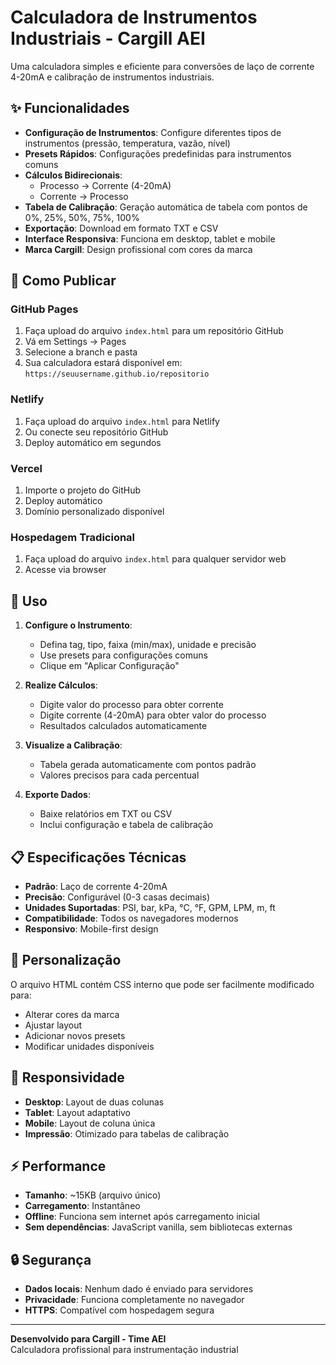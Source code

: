 # Calculadora de Instrumentos Industriais - Cargill AEI

Uma calculadora simples e eficiente para conversões de laço de corrente 4-20mA e calibração de instrumentos industriais.

## ✨ Funcionalidades

- **Configuração de Instrumentos**: Configure diferentes tipos de instrumentos (pressão, temperatura, vazão, nível)
- **Presets Rápidos**: Configurações predefinidas para instrumentos comuns
- **Cálculos Bidirecionais**: 
  - Processo → Corrente (4-20mA)
  - Corrente → Processo
- **Tabela de Calibração**: Geração automática de tabela com pontos de 0%, 25%, 50%, 75%, 100%
- **Exportação**: Download em formato TXT e CSV
- **Interface Responsiva**: Funciona em desktop, tablet e mobile
- **Marca Cargill**: Design profissional com cores da marca

## 🚀 Como Publicar

### GitHub Pages
1. Faça upload do arquivo `index.html` para um repositório GitHub
2. Vá em Settings → Pages
3. Selecione a branch e pasta
4. Sua calculadora estará disponível em: `https://seuusername.github.io/repositorio`

### Netlify
1. Faça upload do arquivo `index.html` para Netlify
2. Ou conecte seu repositório GitHub
3. Deploy automático em segundos

### Vercel
1. Importe o projeto do GitHub
2. Deploy automático
3. Domínio personalizado disponível

### Hospedagem Tradicional
1. Faça upload do arquivo `index.html` para qualquer servidor web
2. Acesse via browser

## 🔧 Uso

1. **Configure o Instrumento**:
   - Defina tag, tipo, faixa (min/max), unidade e precisão
   - Use presets para configurações comuns
   - Clique em "Aplicar Configuração"

2. **Realize Cálculos**:
   - Digite valor do processo para obter corrente
   - Digite corrente (4-20mA) para obter valor do processo
   - Resultados calculados automaticamente

3. **Visualize a Calibração**:
   - Tabela gerada automaticamente com pontos padrão
   - Valores precisos para cada percentual

4. **Exporte Dados**:
   - Baixe relatórios em TXT ou CSV
   - Inclui configuração e tabela de calibração

## 📋 Especificações Técnicas

- **Padrão**: Laço de corrente 4-20mA
- **Precisão**: Configurável (0-3 casas decimais)
- **Unidades Suportadas**: PSI, bar, kPa, °C, °F, GPM, LPM, m, ft
- **Compatibilidade**: Todos os navegadores modernos
- **Responsivo**: Mobile-first design

## 🎨 Personalização

O arquivo HTML contém CSS interno que pode ser facilmente modificado para:
- Alterar cores da marca
- Ajustar layout
- Adicionar novos presets
- Modificar unidades disponíveis

## 📱 Responsividade

- **Desktop**: Layout de duas colunas
- **Tablet**: Layout adaptativo
- **Mobile**: Layout de coluna única
- **Impressão**: Otimizado para tabelas de calibração

## ⚡ Performance

- **Tamanho**: ~15KB (arquivo único)
- **Carregamento**: Instantâneo
- **Offline**: Funciona sem internet após carregamento inicial
- **Sem dependências**: JavaScript vanilla, sem bibliotecas externas

## 🔒 Segurança

- **Dados locais**: Nenhum dado é enviado para servidores
- **Privacidade**: Funciona completamente no navegador
- **HTTPS**: Compatível com hospedagem segura

---

**Desenvolvido para Cargill - Time AEI**  
Calculadora profissional para instrumentação industrial
